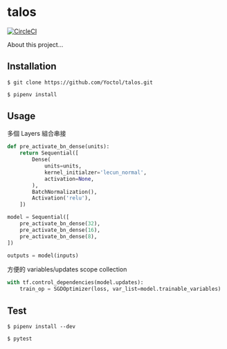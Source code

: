 # talos

[![CircleCI][circleci-image]][circleci-url]

[circleci-image]: https://circleci.com/gh/Yoctol/talos.svg?style=shield&circle-token=20e0cbfda638b10e16b0f911708886e8112f4783
[circleci-url]: https://circleci.com/gh/Yoctol/talos


About this project...

## Installation

``` shell
$ git clone https://github.com/Yoctol/talos.git
```

``` bash
$ pipenv install
```

## Usage

多個 Layers 組合串接
```python
def pre_activate_bn_dense(units):
    return Sequential([
        Dense(
            units=units,
            kernel_initialzer='lecun_normal',
            activation=None,
        ),
        BatchNormalization(),
        Activation('relu'),
    ])

model = Sequential([
    pre_activate_bn_dense(32),
    pre_activate_bn_dense(16),
    pre_activate_bn_dense(8),
])

outputs = model(inputs)
```

方便的 variables/updates scope collection
```python
with tf.control_dependencies(model.updates):
    train_op = SGDOptimizer(loss, var_list=model.trainable_variables)
```

## Test

``` shell
$ pipenv install --dev
```

``` shell
$ pytest
```
